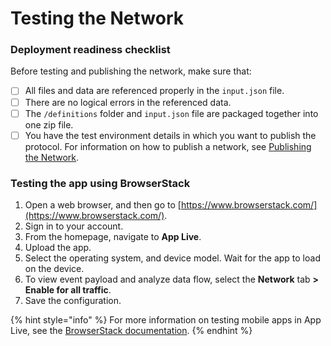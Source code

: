 # Testing the Network

### Deployment readiness checklist

Before testing and publishing the network, make sure that:

* [ ] All files and data are referenced properly in the `input.json` file.
* [ ] There are no logical errors in the referenced data.
* [ ] The `/definitions` folder and `input.json` file are packaged together into one zip file.
* [ ] You have the test environment details in which you want to publish the protocol. For information on how to publish a network, see [Publishing the Network](publishing-the-network.md).

### Testing the app using BrowserStack

1. Open a web browser, and then go to [https://www.browserstack.com/](https://www.browserstack.com/).
2. Sign in to your account.
3. From the homepage, navigate to **App Live**.
4. Upload the app.
5. Select the operating system, and device model. Wait for the app to load on the device.
6. To view event payload and analyze data flow, select the **Network** tab **>** **Enable for all traffic**.&#x20;
7. Save the configuration.

{% hint style="info" %}
For more information on testing mobile apps in App Live, see the [BrowserStack documentation](https://www.browserstack.com/docs/app-live).
{% endhint %}

